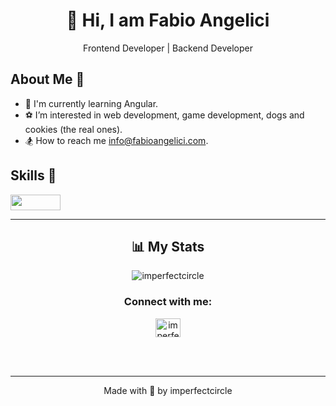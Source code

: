<p align='center'>
<h1 align='center'>👋 Hi, I am Fabio Angelici</h2>
<p align='center'>Frontend Developer  | Backend Developer </h4>
</p>


## About Me 👦
 
- 🏐 I&#39;m currently learning Angular. 
- ⚽️ I’m interested in web development, game development, dogs and cookies (the real ones). 
- 🏂 How to reach me info@fabioangelici.com.
 




## Skills 💪
<p>
<!-- JavaScript  -->
<img width='80px' height='25px' style="width:80px;height:25px" src='https://img.shields.io/badge/-JavaScript-F7DF1E?logo=javascript&logoColor=FFFFFF' />
</p>



---

<h2 align="center">📊 My Stats</h2>




<p align="center"><img align="center" src="https://github-readme-stats.vercel.app/api?username=imperfectcircle&theme=default&show_icons=true&locale=en" alt="imperfectcircle" /></p>




<h3 align="center">Connect with me:</h3>
<p align="center">
<a href="https://www.linkedin.com/in/fabio-angelici" target="blank"><img align="center" src="https://raw.githubusercontent.com/rahuldkjain/github-profile-readme-generator/master/src/images/icons/Social/linked-in-alt.svg" alt="imperfectcircle" height="30px" width="40px" /></a>

</p>





<br/>
<br/>

---

<p align='center'>Made with 💙 by imperfectcircle</p>



